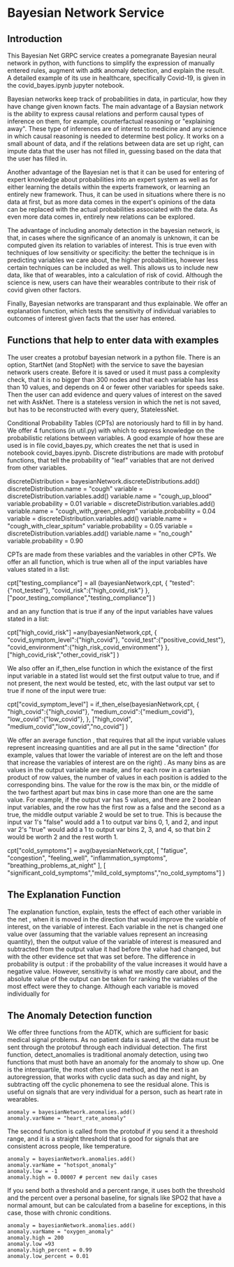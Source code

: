 # Bayesian Network Service

## Introduction

This Bayesian Net GRPC service creates a pomegranate Bayesian neural network in python, with functions to simplify the expression of manually entered rules, augment with adtk anomaly detection, and explain the result. A detailed example of its use in healthcare, specifically Covid-19, is given in the covid_bayes.ipynb jupyter notebook.  

Bayesian networks keep track of probabilities in data, in particular, how they have change given known facts.  The main advantage of a Baysian network is the ability to express causal relations and perform causal types of inference on them, for example, counterfactual reasoning or "explaining away".  These type of inferences are of interest to medicine and any science in which causal reasoning is needed to determine best policy.  It works on a small abount of data, and if the relations between data are set up right, can impute data that the user has not filled in, guessing based on the data that the user has filled in.

Another advantage of the Bayesian net is that it can be used for entering of expert knowledge about probabilities into an expert system as well as for either learning the details within the experts framework, or learning an entirely new framework.  Thus, it can be used in situations where there is no data at first, but as more data comes in the expert's opinions of the data can be replaced with the actual probabilities associated with the data.  As even more data comes in, entirely new relations can be explored.

The advantage of including anomaly detection in the bayesian network, is that, in cases where the significance of an anomaly is unknown, it can be computed given its relation to variables of interest.  This is true even with techniques of low sensitivity or specificity:  the better the technique is in predicting variables we care about,  the higher probabilities, however less certain techniques can be included as well.  This allows us to include new data, like that of wearables, into a calculation of risk of covid.  Although  the science is new, users can have their wearables contribute to their risk of covid given other factors.

Finally, Bayesian networks are transparant and thus explainable.  We offer an explanation function, which tests the sensitivity of individual variables to outcomes of interest given facts that the user has entered.  



## Functions that help to enter data with examples

The user creates a protobuf bayesian network in a python file.  There is an option, StartNet (and StopNet) with the service to save the bayesian network users create.  Before it is saved  or used it must pass a complexity check, that it is no bigger than 300 nodes and that each variable has less than 10 values, and depends on 4 or fewer other variables for speeds sake. Then the user can add evidence and query values of interest on the saved net with AskNet.  There is a stateless version in which the net is not saved, but has to be reconstructed with every query, StatelessNet.  

Conditional Probability Tables (CPTs) are notoriously hard to fill in by hand.  We offer 4 functions (in util.py)  with which to express knowledge on the probabilistic relations between variables. A good example of how these are used is in file covid_bayes.py, which creates the net that is used in notebook covid_bayes.ipynb.  Discrete distributions are made with protobuf functions, that tell the probability of "leaf" variables that are not derived from other variables.  

discreteDistribution = bayesianNetwork.discreteDistributions.add()
	discreteDistribution.name = "cough"
	variable = discreteDistribution.variables.add()
	variable.name = "cough_up_blood"
	variable.probability = 0.01
	variable = discreteDistribution.variables.add()
	variable.name = "cough_with_green_phlegm"
	variable.probability = 0.04
	variable = discreteDistribution.variables.add()
	variable.name = "cough_with_clear_spitum"
	variable.probability = 0.05
	variable = discreteDistribution.variables.add()
	variable.name = "no_cough"
	variable.probability = 0.90



CPTs are made from these variables and the variables in other CPTs.  We offer an all function, which is true when all of the input variables have values stated in a list:  

cpt["testing_compliance"] = all (bayesianNetwork,cpt,
        {
        "tested":{"not_tested"},
        "covid_risk":{"high_covid_risk"}
        },
        ["poor_testing_compliance","testing_compliance"]
        )



and an any function that is true if any of the input variables have values stated in a list:  

cpt["high_covid_risk"] =any(bayesianNetwork,cpt,
		{
		"covid_symptom_level":{"high_covid"},
		"covid_test":{"positive_covid_test"},
		"covid_environment":{"high_risk_covid_environment"}
		},
		["high_covid_risk","other_covid_risk"]
		)


We also offer an if_then_else function in which the existance of the first input variable in a stated list would set the first output value to true, and if not present, the next would be tested, etc, with the last output var set to true if none of the input were true:

cpt["covid_symptom_level"] = if_then_else(bayesianNetwork,cpt,
		{
		"high_covid":{"high_covid"},
		"medium_covid":{"medium_covid"},
		"low_covid":{"low_covid"},
		},
		["high_covid", "medium_covid","low_covid","no_covid"]
		) 


We offer an average function , that requires that all the input variable values represent increasing quantities and  are all put in the same "direction"  (for example, values that lower the variable of interest are on the left and those that increase the variables of interest are on the right) .  As many bins as are values in the output variable are made, and for each row in a cartesian product of row values, the number of values in each position is added to the corresponding bins.  The value for the row is the max bin, or the middle of the two farthest apart but max bins in case more than one are the same value.  For example, if the output var has 5 values, and there are 2 boolean input variables, and the row has the first row as a false and the second as a true, the middle output variable 2  would be set to true.  This is because the input var 1's "false" would add a 1 to output var bins 0, 1, and 2, and input var 2's "true" would add a 1 to output var bins 2, 3, and 4, so that bin 2 would be worth 2 and the rest worth 1.  

cpt["cold_symptoms"] = avg(bayesianNetwork,cpt,
	[
	"fatigue",
	"congestion",
	"feeling_well",
	"inflammation_symptoms",
	"breathing_problems_at_night"
	],
	[ "significant_cold_symptoms","mild_cold_symptoms","no_cold_symptoms"]
	)
	
	
	
## The Explanation Function

The explanation function, explain, tests the effect of each other variable in the net , when it is moved in the direction that would improve the variable of interest, on the variable of interest.  Each variable in the net is changed one value over (assuming that the variable values represent an increasing quantity), then the output value of the variable of interest is measured and subtracted from the output value it had before the value had changed, but with the other evidence set that was set before.  The difference in probability is output :  if the probability of the value increases it would have a negative value.  However, sensitivity is what we mostly care about, and the absolute value of the output can be taken for ranking the variables of the most effect were they to change.  Although each variable is moved individually for 


## The Anomaly Detection function

We offer three functions from the ADTK, which are sufficient for basic medical signal problems.  As no patient data is saved, all the data must be sent through the protobuf through each individual detection. The first function, detect_anomalies is traditional anomaly detection, using two functions that must both have an anomaly for the anomaly to show up.    One is the interquartile, the most often used method, and the next is an autoregression, that works with cyclic data such as day and night, by subtracting off the cyclic phonemena to see the residual alone.  This is useful on signals that are very individual for a person, such as heart rate in wearables.  


	anomaly = bayesianNetwork.anomalies.add()
	anomaly.varName = "heart_rate_anomaly"
	

The second function is called from the protobuf if you send it a threshold range, and it is a straight threshold that is good for signals that are consistent across people, like temperature.  


	anomaly = bayesianNetwork.anomalies.add()
	anomaly.varName = "hotspot_anomaly"
	anomaly.low = -1
	anomaly.high = 0.00007 # percent new daily cases

If you send both a threshold and a percent range, it uses both the threshold and the percent over a personal baseline, for signals like SPO2 that have a normal amount, but can be calculated from a baseline for exceptions, in this case, those with chronic conditions.  


	anomaly = bayesianNetwork.anomalies.add()
	anomaly.varName = "oxygen_anomaly"
	anomaly.high = 200
	anomaly.low =93
	anomaly.high_percent = 0.99
	anomaly.low_percent = 0.01
	
